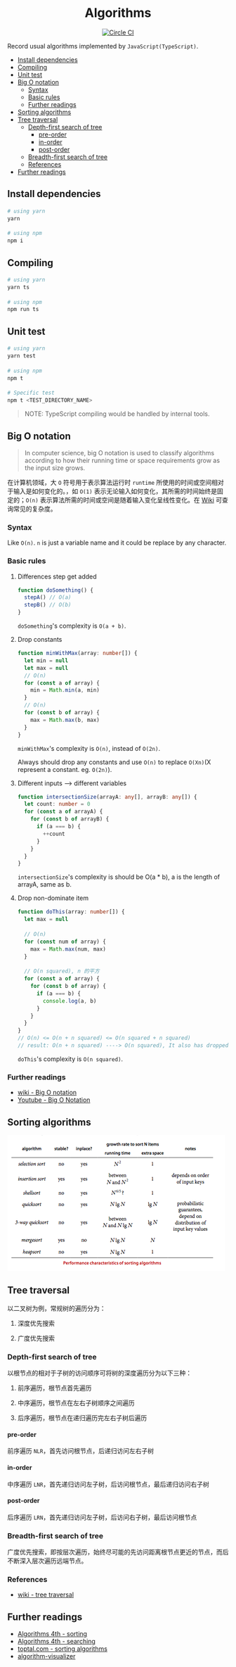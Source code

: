 <h1 align="center">Algorithms</h1>

<p align="center">
  <a href="https://circleci.com/gh/lbwa/algorithms">
    <img alt="Circle CI" src="https://circleci.com/gh/lbwa/algorithms.svg?style=svg">
  </a>
</p>

Record usual algorithms implemented by `JavaScript(TypeScript)`.

<!-- TOC -->

- [Install dependencies](#install-dependencies)
- [Compiling](#compiling)
- [Unit test](#unit-test)
- [Big O notation](#big-o-notation)
  - [Syntax](#syntax)
  - [Basic rules](#basic-rules)
  - [Further readings](#further-readings)
- [Sorting algorithms](#sorting-algorithms)
- [Tree traversal](#tree-traversal)
  - [Depth-first search of tree](#depth-first-search-of-tree)
    - [pre-order](#pre-order)
    - [in-order](#in-order)
    - [post-order](#post-order)
  - [Breadth-first search of tree](#breadth-first-search-of-tree)
  - [References](#references)
- [Further readings](#further-readings)

<!-- /TOC -->

## Install dependencies

```bash
# using yarn
yarn

# using npm
npm i
```

## Compiling

```bash
# using yarn
yarn ts

# using npm
npm run ts
```

## Unit test

```bash
# using yarn
yarn test

# using npm
npm t

# Specific test
npm t <TEST_DIRECTORY_NAME>
```

> NOTE: TypeScript compiling would be handled by internal tools.

## Big O notation

> In computer science, big O notation is used to classify algorithms according to how their running time or space requirements grow as the input size grows.

在计算机领域，大 `O` 符号用于表示算法运行时 `runtime` 所使用的时间或空间相对于输入是如何变化的。，如 `O(1)` 表示无论输入如何变化，其所需的时间始终是固定的；`O(n)` 表示算法所需的时间或空间是随着输入变化呈线性变化。在 [Wiki](https://en.wikipedia.org/wiki/Big_O_notation#Orders_of_common_functions) 可查询常见的复杂度。

### Syntax

Like `O(n)`. `n` is just a variable name and it could be replace by any character.

### Basic rules

1. Differences step get added

   ```ts
   function doSomething() {
     stepA() // O(a)
     stepB() // O(b)
   }
   ```

   `doSomething`'s complexity is `O(a + b)`.

1. Drop constants

   ```ts
   function minWithMax(array: number[]) {
     let min = null
     let max = null
     // O(n)
     for (const a of array) {
       min = Math.min(a, min)
     }
     // O(n)
     for (const b of array) {
       max = Math.max(b, max)
     }
   }
   ```

   `minWithMax`'s complexity is `O(n)`, instead of `O(2n)`.

   Always should drop any constants and use `O(n)` to replace `O(Xn)`(X represent a constant. eg. `O(2n)`).

1. Different inputs --> different variables

   ```ts
   function intersectionSize(arrayA: any[], arrayB: any[]) {
     let count: number = 0
     for (const a of arrayA) {
       for (const b of arrayB) {
         if (a === b) {
           ++count
         }
       }
     }
   }
   ```

   `intersectionSize`'s complexity is should be O(a \* b), a is the length of arrayA, same as b.

1. Drop non-dominate item

   ```ts
   function doThis(array: number[]) {
     let max = null

     // O(n)
     for (const num of array) {
       max = Math.max(num, max)
     }

     // O(n squared), n 的平方
     for (const a of array) {
       for (const b of array) {
         if (a === b) {
           console.log(a, b)
         }
       }
     }
   }
   // O(n) <= O(n + n squared) <= O(n squared + n squared)
   // result: O(n + n squared) ----> O(n squared), It also has dropped constants
   ```

   `doThis`'s complexity is `O(n squared)`.

### Further readings

- [wiki - Big O notation](https://en.wikipedia.org/wiki/Big_O_notation)
- [Youtube - Big O Notation](https://www.youtube.com/watch?v=v4cd1O4zkGw)

## Sorting algorithms

![sorting algorithms stability](./img/sort-characteristics.png)

## Tree traversal

以二叉树为例，常规树的遍历分为：

1. 深度优先搜索

1. 广度优先搜索

### Depth-first search of tree

以根节点的相对于子树的访问顺序可将树的深度遍历分为以下三种：

1. 前序遍历，根节点首先遍历

1. 中序遍历，根节点在左右子树顺序之间遍历

1. 后序遍历，根节点在递归遍历完左右子树后遍历

#### pre-order

前序遍历 `NLR`，首先访问根节点，后递归访问左右子树

#### in-order

中序遍历 `LNR`，首先递归访问左子树，后访问根节点，最后递归访问右子树

#### post-order

后序遍历 `LRN`，首先递归访问左子树，后访问右子树，最后访问根节点

### Breadth-first search of tree

广度优先搜索，即按层次遍历，始终尽可能的先访问距离根节点更近的节点，而后不断深入层次遍历远端节点。

### References

- [wiki - tree traversal](https://en.wikipedia.org/wiki/Tree_traversal)

## Further readings

- [Algorithms 4th - sorting](https://algs4.cs.princeton.edu/20sorting/)
- [Algorithms 4th - searching](https://algs4.cs.princeton.edu/30searching/)
- [toptal.com - sorting algorithms](https://www.toptal.com/developers/sorting-algorithms)
- [algorithm-visualizer](https://algorithm-visualizer.org)
